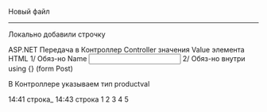﻿Новый файл
***********
Локально добавили строчку

ASP.NET Передача в Контроллер Controller значения Value элемента HTML
1/ Обяз-но Name <input type="text" Name="productval"/> 
2/ Обяз-но внутри using {} (form Post)

В Контроллере указываем тип productval

14:41 строка_
14:43 строка
1
2
3
4
5
